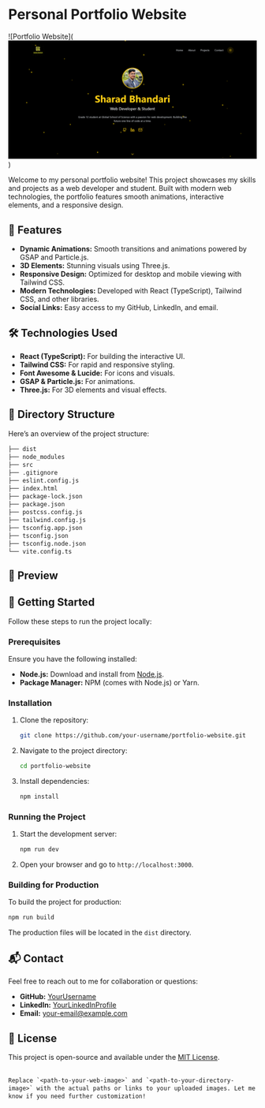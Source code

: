# Personal Portfolio Website

![Portfolio Website](![alt text](image.png))

Welcome to my personal portfolio website! This project showcases my skills and projects as a web developer and student. Built with modern web technologies, the portfolio features smooth animations, interactive elements, and a responsive design.

## 🚀 Features

- **Dynamic Animations:** Smooth transitions and animations powered by GSAP and Particle.js.
- **3D Elements:** Stunning visuals using Three.js.
- **Responsive Design:** Optimized for desktop and mobile viewing with Tailwind CSS.
- **Modern Technologies:** Developed with React (TypeScript), Tailwind CSS, and other libraries.
- **Social Links:** Easy access to my GitHub, LinkedIn, and email.

## 🛠️ Technologies Used

- **React (TypeScript):** For building the interactive UI.
- **Tailwind CSS:** For rapid and responsive styling.
- **Font Awesome & Lucide:** For icons and visuals.
- **GSAP & Particle.js:** For animations.
- **Three.js:** For 3D elements and visual effects.

## 📂 Directory Structure

Here’s an overview of the project structure:

```plaintext
├── dist
├── node_modules
├── src
├── .gitignore
├── eslint.config.js
├── index.html
├── package-lock.json
├── package.json
├── postcss.config.js
├── tailwind.config.js
├── tsconfig.app.json
├── tsconfig.json
├── tsconfig.node.json
└── vite.config.ts
```

## 🌟 Preview


## 🚀 Getting Started

Follow these steps to run the project locally:

### Prerequisites

Ensure you have the following installed:

- **Node.js:** Download and install from [Node.js](https://nodejs.org).
- **Package Manager:** NPM (comes with Node.js) or Yarn.

### Installation

1. Clone the repository:
   ```bash
   git clone https://github.com/your-username/portfolio-website.git
   ```

2. Navigate to the project directory:
   ```bash
   cd portfolio-website
   ```

3. Install dependencies:
   ```bash
   npm install
   ```

### Running the Project

1. Start the development server:
   ```bash
   npm run dev
   ```

2. Open your browser and go to `http://localhost:3000`.

### Building for Production

To build the project for production:
```bash
npm run build
```
The production files will be located in the `dist` directory.

## 📬 Contact

Feel free to reach out to me for collaboration or questions:

- **GitHub:** [YourUsername](https://github.com/your-username)
- **LinkedIn:** [YourLinkedInProfile](https://linkedin.com/in/your-profile)
- **Email:** your-email@example.com

## 📄 License

This project is open-source and available under the [MIT License](LICENSE).
```

Replace `<path-to-your-web-image>` and `<path-to-your-directory-image>` with the actual paths or links to your uploaded images. Let me know if you need further customization!